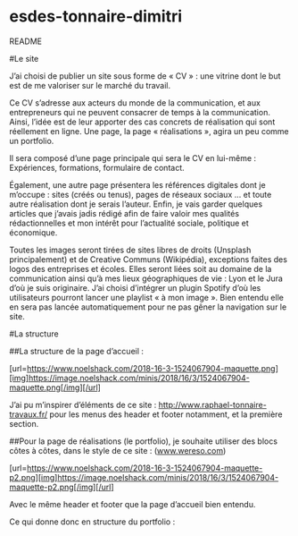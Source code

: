 # esdes-tonnaire-dimitri

README

#Le site

J’ai choisi de publier un site sous forme de « CV » : une vitrine dont le but est de me valoriser sur le marché du travail.

Ce CV s’adresse aux acteurs du monde de la communication, et aux entrepreneurs qui ne peuvent consacrer de temps à la communication. Ainsi, l’idée est de leur apporter des cas concrets de réalisation qui sont réellement en ligne. Une page, la page « réalisations », agira un peu comme un portfolio.

Il sera composé d’une page principale qui sera le CV en lui-même : Expériences, formations, formulaire de contact.

Également, une autre page présentera les références digitales dont je m’occupe : sites (créés ou tenus), pages de réseaux sociaux … et toute autre réalisation dont je serais l’auteur.
Enfin, je vais garder quelques articles que j’avais jadis rédigé afin de faire valoir mes qualités rédactionnelles et mon intérêt pour l’actualité sociale, politique et économique.

Toutes les images seront tirées de sites libres de droits (Unsplash principalement) et de Creative Communs (Wikipédia), exceptions faites des logos des entreprises et écoles. Elles seront liées soit au domaine de la communication ainsi qu’à mes lieux géographiques de vie : Lyon et le Jura d’où je suis originaire.
J’ai choisi d’intégrer un plugin Spotify d’où les utilisateurs pourront lancer une playlist « à mon image ». Bien entendu elle en sera pas lancée automatiquement pour ne pas gêner la navigation sur le site. 

#La structure

##La structure de la page d’accueil :

 [url=https://www.noelshack.com/2018-16-3-1524067904-maquette.png][img]https://image.noelshack.com/minis/2018/16/3/1524067904-maquette.png[/img][/url]

J’ai pu m’inspirer d’éléments de ce site : http://www.raphael-tonnaire-travaux.fr/ pour les menus des header et footer notamment, et la première section. 

##Pour la page de réalisations (le portfolio), je souhaite utiliser des blocs côtes à côtes, dans le style de ce site : (www.wereso.com)

 [url=https://www.noelshack.com/2018-16-3-1524067904-maquette-p2.png][img]https://image.noelshack.com/minis/2018/16/3/1524067904-maquette-p2.png[/img][/url]

Avec le même header et footer que la page d’accueil bien entendu.

Ce qui donne donc en structure du portfolio : 

 

